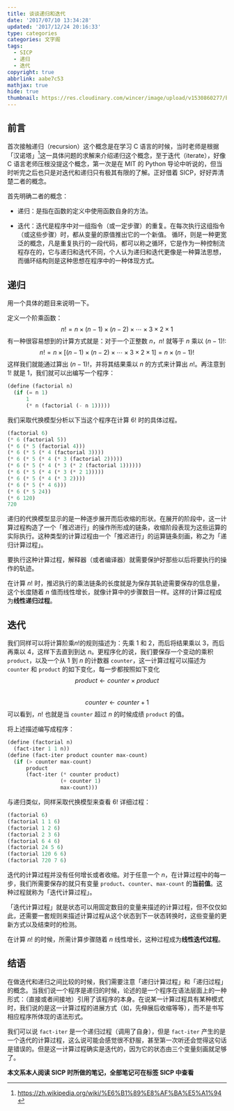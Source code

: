 ```yaml
---
title: 谈谈递归和迭代
date: '2017/07/10 13:34:28'
updated: '2017/12/24 20:16:33'
type: categories
categories: 文字阁
tags:
  - SICP
  - 递归
  - 迭代
copyright: true
abbrlink: aabe7c53
mathjax: true
hide: true
thumbnail: https://res.cloudinary.com/wincer/image/upload/v1530860277/blog/recursion_and_iteration/cover.png
---
```


## 前言

首次接触递归（recursion）这个概念是在学习 C 语言的时候，当时老师是根据「汉诺塔」[^1]这一具体问题的求解来介绍递归这个概念，至于迭代（iterate），好像 C 语言老师压根没提这个概念，第一次是在 MIT 的 Python 导论中听说的，但当时听完之后也只是对迭代和递归只有极其有限的了解。正好借着 SICP，好好弄清楚二者的概念。

<!-- more -->

首先明确二者的概念：

- 递归：是指在函数的定义中使用函数自身的方法。

- 迭代：迭代是程序中对一组指令（或一定步骤）的重复。在每次执行这组指令（或这些步骤）时，都从变量的原值推出它的一个新值。
循环，则是一种更宽泛的概念，凡是重复执行的一段代码，都可以称之循环，它是作为一种控制流程存在的，它与递归和迭代不同，个人认为递归和迭代更像是一种算法思想，而循环结构则是这种思想在程序中的一种体现方式。

[^1]: https://zh.wikipedia.org/wiki/%E6%B1%89%E8%AF%BA%E5%A1%94

## 递归

用一个具体的题目来说明一下。

定义一个阶乘函数：
$$n!=n\times(n-1)\times(n-2)\times\cdots\times3\times2\times1$$
有一种很容易想到的计算方式就是：对于一个正整数 $n$，$n!$ 就等于 $n$ 乘以 $(n-1)!$:
$$n!=n\times[(n-1)\times(n-2)\times\cdots\times3\times2\times1]=n\times(n-1)!$$
这样我们就能通过算出 $(n-1)!$，并将其结果乘以 $n$ 的方式来计算出 $n!$。再注意到 $1!$ 就是 $1$，我们就可以出编写一个程序：

```lisp
(define (factorial n)
  (if (= n 1)
      1
      (* n (factorial (- n 1)))))
```

我们采取代换模型分析以下当这个程序在计算 $6!$ 时的具体过程。

```lisp
(factorial 6)
(* 6 (factorial 5))
(* 6 (* 5 (factorial 4)))
(* 6 (* 5 (* 4 (factorial 3))))
(* 6 (* 5 (* 4 (* 3 (factorial 2)))))
(* 6 (* 5 (* 4 (* 3 (* 2 (factorial 1))))))
(* 6 (* 5 (* 4 (* 3 (* 2 1)))))
(* 6 (* 5 (* 4 (* 3 2))))
(* 6 (* 5 (* 4 6)))
(* 6 (* 5 24))
(* 6 120)
720
```

递归的代换模型显示的是一种逐步展开而后收缩的形状。在展开的阶段中，这一计算过程构造了一个「推迟进行」的操作所形成的链条，收缩阶段表现为这些运算的实际执行。这种类型的计算过程由一个「推迟进行」的运算链条刻画，称之为「递归计算过程」。

要执行这种计算过程，解释器（或者编译器）就需要保护好那些以后将要执行的操作的轨迹。

在计算 $n!$ 时，推迟执行的乘法链条的长度就是为保存其轨迹需要保存的信息量，这个长度随着 $n$ 值而线性增长，就像计算中的步骤数目一样。这样的计算过程成为**线性递归过程**。

## 迭代

我们同样可以将计算阶乘$n!$的规则描述为：先乘 $1$ 和 $2$，而后将结果乘以 $3$，而后再乘以 $4$，这样下去直到到达 $n$。更程序化的说，我们要保存一个变动的乘积 `product`，以及一个从 $1$ 到 $n$ 的计数器 `counter`，这一计算过程可以描述为 `counter` 和 `product` 的如下变化，每一步都按照如下变化
​     $$product \longleftarrow counter\times product$$
​     $$counter \longleftarrow counter+1$$
可以看到，$n!$ 也就是当 `counter` 超过 $n$ 的时候成绩 `product` 的值。

将上述描述编写成程序：

```lisp
(define (factorial n)
  (fact-iter 1 1 n))
(define (fact-iter product counter max-count)
  (if (> counter max-count)
      product
      (fact-iter (* counter product)
                 (+ counter 1)
                 max-count)))
```

与递归类似，同样采取代换模型来查看 $6!$ 详细过程：

```lisp
(factorial 6)
(factorial 1 1 6)
(factorial 1 2 6)
(factorial 2 3 6)
(factorial 6 4 6)
(factorial 24 5 6)
(factorial 120 6 6)
(factorial 720 7 6)
```

迭代的计算过程并没有任何增长或者收缩。对于任意一个 $n$，在计算过程中的每一步，我们所需要保存的就只有变量 `product`、`counter`、`max-count` 的**当前值**。这种过程就称为「迭代计算过程」。

「迭代计算过程」就是状态可以用固定数目的变量来描述的计算过程，但不仅仅如此，还需要一套规则来描述计算过程从这个状态到下一状态转换时，这些变量的更新方式以及结束时的检测。

在计算 $n!$ 的时候，所需计算步骤随着 $n$ 线性增长，这种过程成为**线性迭代过程**。

## 结语

在做迭代和递归之间比较的时候，我们需要注意「递归计算过程」和「递归过程」的概念。当我们说一个程序是递归的时候，论述的是一个程序在语法层面上的一种形式：（直接或者间接地）引用了该程序的本身。在说某一计算过程具有某种模式时，我们说的是这一计算过程的进展方式（如，先伸展后收缩等等），而不是书写相应程序所体现的语法形式。

我们可以说 `fact-iter` 是一个递归过程（调用了自身），但是 `fact-iter` 产生的是一个迭代的计算过程，这么说可能会感觉很不舒服，甚至第一次听还会觉得这句话是错误的。但是这一计算过程确实是迭代的，因为它的状态由三个变量刻画就足够了。

**本文系本人阅读 SICP 时所做的笔记，全部笔记可在标签 SICP 中查看**
